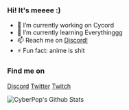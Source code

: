 ### Hi! It's meeee :)



- 🔭 I’m currently working on Cycord
- 🌱 I’m currently learning Everythinggg
- 📫 Reach me on [Discord!](https://discord.gg/MMNSf3T)
- ⚡ Fun fact: anime is shit

### Find me on
[Discord](https://discord.gg/MMNSf3T)
[Twitter](https://twitter.com/thecyberpop)
[Twitch](https://twitch.tv/cyberthepop)

<img align="left" alt="CyberPop's Github Stats" src="https://github-readme-stats.vercel.app/api?username=cyber-popi&show_icons=true&hide_border=true&theme=radical" />
